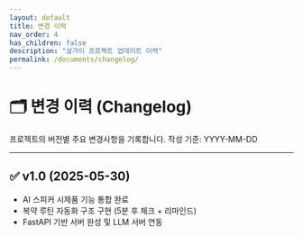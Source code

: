 ```yaml
---
layout: default
title: 변경 이력
nav_order: 4
has_children: false
description: "살가이 프로젝트 업데이트 이력"
permalink: /documents/changelog/
---
```


# 🗂 변경 이력 (Changelog)

프로젝트의 버전별 주요 변경사항을 기록합니다. 작성 기준: YYYY-MM-DD

---

## ✅ v1.0 (2025-05-30)

- AI 스피커 시제품 기능 통합 완료
- 복약 루틴 자동화 구조 구현 (5분 후 체크 + 리마인드)
- FastAPI 기반 서버 완성 및 LLM 서버 연동
